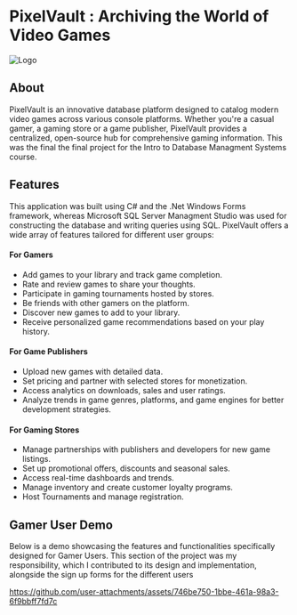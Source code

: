 # PixelVault : Archiving the World of Video Games
![Logo](https://github.com/user-attachments/assets/a604e6f1-df31-48fb-a296-5db5d81c2980)
## About
PixelVault is an innovative database platform designed to catalog modern video games across various console platforms. Whether you're a casual gamer, a gaming store or a game publisher, PixelVault provides a centralized, open-source hub for comprehensive gaming information. This was the final the final project for the Intro to Database Managment Systems course.
## Features
This application was built using C# and the .Net Windows Forms framework, whereas Microsoft SQL Server Managment Studio was used for constructing the database and writing queries using SQL.
PixelVault offers a wide array of features tailored for different user groups:
#### For Gamers
 - Add games to your library and track game completion.
 - Rate and review games to share your thoughts.
 - Participate in gaming tournaments hosted by stores.
 - Be friends with other gamers on the platform.
 - Discover new games to add to your library.
 - Receive personalized game recommendations based on your play history.

#### For Game Publishers
 - Upload new games with detailed data.
 - Set pricing and partner with selected stores for monetization.
 - Access analytics on downloads, sales and user ratings.
 - Analyze trends in game genres, platforms, and game engines for better development strategies.

#### For Gaming Stores
 - Manage partnerships with publishers and developers for new game listings.
 - Set up promotional offers, discounts and seasonal sales.
 - Access real-time dashboards and trends.
 - Manage inventory and create customer loyalty programs.
 - Host Tournaments and manage registration.

## Gamer User Demo
Below is a demo showcasing the features and functionalities specifically designed for Gamer Users. This section of the project was my responsibility, which I contributed to its design and implementation, alongside the sign up forms for the different users



https://github.com/user-attachments/assets/746be750-1bbe-461a-98a3-6f9bbff7fd7c





